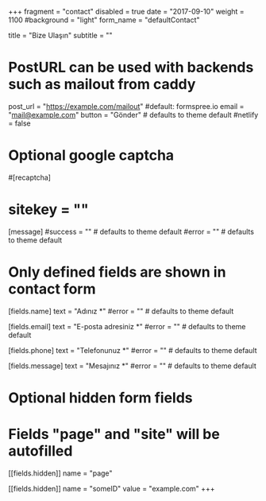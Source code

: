 +++
fragment = "contact"
disabled = true
date = "2017-09-10"
weight = 1100
#background = "light"
form_name = "defaultContact"

title = "Bize Ulaşın"
subtitle  = ""

# PostURL can be used with backends such as mailout from caddy
post_url = "https://example.com/mailout" #default: formspree.io
email = "mail@example.com"
button = "Gönder" # defaults to theme default
#netlify = false

# Optional google captcha
#[recaptcha]
#  sitekey = ""

[message]
  #success = "" # defaults to theme default
  #error = "" # defaults to theme default

# Only defined fields are shown in contact form
[fields.name]
  text = "Adınız *"
  #error = "" # defaults to theme default

[fields.email]
  text = "E-posta adresiniz *"
  #error = "" # defaults to theme default

[fields.phone]
  text = "Telefonunuz *"
  #error = "" # defaults to theme default

[fields.message]
  text = "Mesajınız *"
  #error = "" # defaults to theme default

# Optional hidden form fields
# Fields "page" and "site" will be autofilled
[[fields.hidden]]
  name = "page"

[[fields.hidden]]
  name = "someID"
  value = "example.com"
+++
